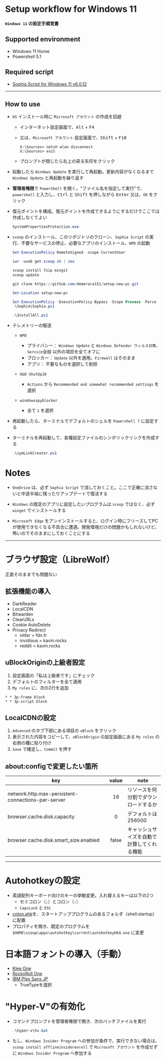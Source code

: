# Setup workflow for Windows 11

**`Windows 11` の設定手順覚書**

## Supported environment

  * Windows 11 Home
  * Powershell 5.1

## Required script

  * [Sophia Script for Windows 11 v6.0.12](https://github.com/farag2/Sophia-Script-for-Windows)

***

## How to use

* `OS` インストール時に `Microsoft アカウント` の作成を回避

  * インターネット設定画面で、<kbd>Alt</kbd> + <kbd>F4</kbd>
  * 又は、`Microsoft アカウント` 設定画面で、<kbd>Shift</kbd> + <kbd>F10</kbd>

    ```CMD
    X:\Sources> netsh wlan disconnect
    X:\Sources> exit
    ```
  * プロンプトが閉じたら左上の戻る矢印をクリック

* 起動したら `Windows Update` を実行して再起動。更新内容がなくなるまで `Windows Update` と再起動を繰り返す

* **管理者権限**で `PowerShell` を開く。"ファイル名を指定して実行"で、`powershell` と入力し、<kbd>Ctrl</kbd> と <kbd>Shift</kbd> を押しながら <kbd>Enter</kbd> 又は、`OK` をクリック

* 復元ポイントを構成。復元ポイントを作成できるようにするだけでここでは作成しなくてよい

  ```powershell
  SystemPropertiesProtection.exe
  ```

* `scoop` のインストール、このリポジトリのクローン、`Sophia Script` の実行、不要なサービスの停止、必要なアプリのインストール、`WPD` の起動

  ```powershell
  Set-ExecutionPolicy RemoteSigned -scope CurrentUser

  iwr -useb get.scoop.sh | iex

  scoop install 7zip mingit
  scoop update

  git clone https://github.com/demerara151/setup-new-pc.git

  Set-Location setup-new-pc

  Set-ExecutionPolicy -ExecutionPolicy Bypass -Scope Process -Force
  .\Sophia\Sophia.ps1

  .\InstallAll.ps1

  ```

* テレメトリーの駆逐
  * `WPD`
    * プライバシー： `Windows Update` と `Windows Defender ウィルス対策`、`Service`全般 以外の項目を全てオフに
    * ブロッカー： `Update` 以外を適用。`Firewall` はそのまま
    * アプリ： 不要なものを選択して削除

  * `O&O ShutUp10`
    * `Actions` から `Recommended and somewhat recommended settings` を選択
  * `windowsspyblocker`
    * 全て `1` を選択

* 再起動したら、ターミナルでデフォルトのシェルを `Powershell 7` に設定する

* ターミナルを再起動して、各種設定ファイルのシンボリックリンクを作成する

  ```powershell
  .\symLinkCreator.ps1
  ```

# Notes

* `OneDrive` は、必ず `Sophia Script` で消しておくこと。ここで正確に消さないと中途半端に残ったりアップデートで復活する

* `Windows` の既定のアプリに設定したいプログラムは `scoop` ではなく、必ず `winget` でインストールする

* `Microsoft Edge` をアンインストールすると、ログイン時にフリーズしてPCが使用できなくなる不具合に遭遇。開発環境だけの問題かもしれないけど、怖いのでそのままにしておくことにする

***

# ブラウザ設定（LibreWolf）

正直そのままでも問題ない


## 拡張機能の導入

* DarkReader
* LocalCDN
* Bitwarden
* ClearURLs
* Cookie AutoDelete
* Privacy Redirect
  * nitter = fdn.fr
  * invidious = kavin.rocks
  * reddit = kavin.rocks


## uBlockOriginの上級者設定

1. 設定画面の「私は上級者です」にチェック
2. デフォルトのフィルターを全て適用
3. `My rules` に、次の2行を追加

  ```
  * * 3p-frame block
  * * 3p-script block
  ```


## LocalCDNの設定

1. `Advanced` のタブ下部にある項目の `uBlock` をクリック
2. 表示された内容をコピーして、`uBlockOrigin` の設定画面にある `My rules` の右側の欄に貼り付け
3. `Save` で確定し、`Commit` を押す


## about:configで変更したい箇所

| key                                                | value | note                                       |
| -------------------------------------------------- | :---: | ------------------------------------------ |
| network.http.max-persistent-connections-per-server |  16   | リソースを何分割でダウンロードするか       |
| browser.cache.disk.capacity                        |   0   | デフォルトは256000                         |
| browser.cache.disk.smart_size.enabled              | false | キャッシュサイズを自動で計算してくれる機能 |

***

# Autohotkeyの設定

* 英語配列キーボード向けのキーの挙動変更。入れ替えるキーは以下の2つ
  * セミコロン（`;`）とコロン（`:`）
  * `CapsLock` と `ESC`
* [colon.ahk](autohotkey/colon.ahk)を、スタートアッププログラムのあるフォルダ（shell:startup）に配置
* プロパティを開き、既定のプログラムを `$HOME\scoop\apps\autohotkey\current\autohotkeyU64.exe` に変更


# 日本語フォントの導入（手動）

* [Klee One](https://github.com/fontworks-fonts/Klee)
* [RocknRoll One](https://github.com/fontworks-fonts/RocknRoll)
* [IBM Plex Sans JP](https://github.com/IBM/plex/releases)
  * TrueTypeを選択

# "Hyper-V"の有効化

* コマンドプロンプトを管理者権限で開き、次のバッチファイルを実行
  ```Powershell
  .\hyper-v\hv.bat

  ```
* もし、`Windows Insider Program` への参加が条件で、実行できない場合は、`scoop install offlineinsiderenroll` で `Microsoft アカウント` を作成せずに `Windows Insider Program` へ参加する
